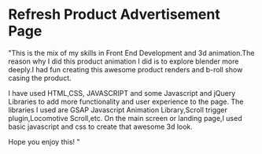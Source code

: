 # Refresh Product Advertisement Page
"This is the mix of my skills in Front End Development and 3d animation.The reason why I did this product animation I did is to explore blender more deeply.I had fun creating this awesome product renders and b-roll show casing the product.

I have used HTML,CSS, JAVASCRIPT and some Javascript and jQuery Libraries to add more functionality and user experience to the page.
The libraries I used are GSAP Javascript Animation Library,Scroll trigger plugin,Locomotive Scroll,etc.
On the main screen or landing page,I used basic javascript and css to create that awesome 3d look.


Hope you enjoy this!
"
